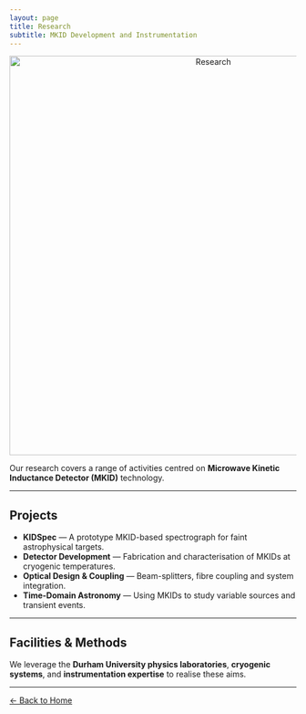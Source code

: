 ```yaml
---
layout: page
title: Research
subtitle: MKID Development and Instrumentation
---
```


<p align="center">
  <img src="/assets/img/research_banner.jpg" alt="Research" width="700">
</p>

Our research covers a range of activities centred on **Microwave Kinetic Inductance Detector (MKID)** technology.

---

## Projects  
- **KIDSpec** — A prototype MKID-based spectrograph for faint astrophysical targets.  
- **Detector Development** — Fabrication and characterisation of MKIDs at cryogenic temperatures.  
- **Optical Design & Coupling** — Beam-splitters, fibre coupling and system integration.  
- **Time-Domain Astronomy** — Using MKIDs to study variable sources and transient events.

---

## Facilities & Methods  
We leverage the **Durham University physics laboratories**, **cryogenic systems**, and **instrumentation expertise** to realise these aims.

---

[← Back to Home](index.md)
